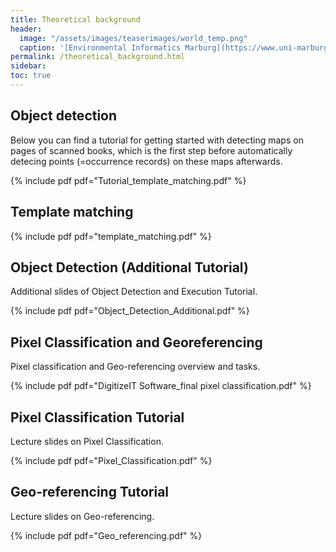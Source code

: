 ```yaml
---
title: Theoretical background
header:
  image: "/assets/images/teaserimages/world_temp.png"
  caption: '[Environmental Informatics Marburg](https://www.uni-marburg.de/en/fb19/disciplines/physisch/environmentalinformatics){:target="_blank"}'
permalink: /theoretical_background.html
sidebar:
toc: true
---
```







## Object detection

Below you can find a tutorial for getting started with detecting maps on pages of scanned books, which is the first step before automatically detecing points (=occurrence records) on these maps afterwards.

{% include pdf pdf="Tutorial_template_matching.pdf" %}

## Template matching

{% include pdf pdf="template_matching.pdf" %}

## Object Detection (Additional Tutorial)
Additional slides of Object Detection and Execution Tutorial.

{% include pdf pdf="Object_Detection_Additional.pdf" %}

## Pixel Classification and Georeferencing
Pixel classification  and Geo-referencing overview and tasks.

{% include pdf pdf="DigitizeIT Software_final pixel classification.pdf" %}

## Pixel Classification Tutorial
Lecture slides on Pixel Classification.

{% include pdf pdf="Pixel_Classification.pdf" %}

## Geo-referencing Tutorial
Lecture slides on Geo-referencing.

{% include pdf pdf="Geo_referencing.pdf" %}





<!--
## Digitizer Tutorial

Follow this Tutorial Step-by-Step:

{% include pdf pdf="DigitizeIT_Tutorial.pdf" %}

<br>

-->




